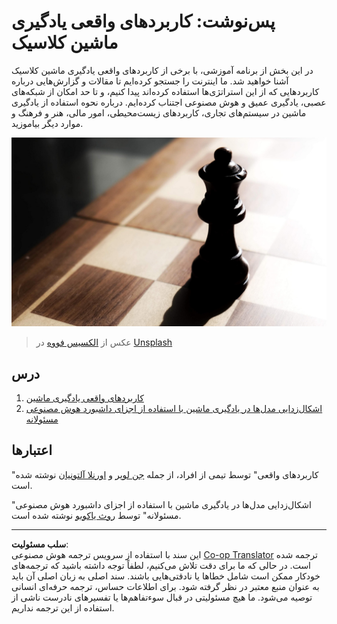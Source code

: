 <!--
CO_OP_TRANSLATOR_METADATA:
{
  "original_hash": "5e069a0ac02a9606a69946c2b3c574a9",
  "translation_date": "2025-09-03T23:14:55+00:00",
  "source_file": "9-Real-World/README.md",
  "language_code": "fa"
}
-->
# پس‌نوشت: کاربردهای واقعی یادگیری ماشین کلاسیک

در این بخش از برنامه آموزشی، با برخی از کاربردهای واقعی یادگیری ماشین کلاسیک آشنا خواهید شد. ما اینترنت را جستجو کرده‌ایم تا مقالات و گزارش‌هایی درباره کاربردهایی که از این استراتژی‌ها استفاده کرده‌اند پیدا کنیم، و تا حد امکان از شبکه‌های عصبی، یادگیری عمیق و هوش مصنوعی اجتناب کرده‌ایم. درباره نحوه استفاده از یادگیری ماشین در سیستم‌های تجاری، کاربردهای زیست‌محیطی، امور مالی، هنر و فرهنگ و موارد دیگر بیاموزید.

![chess](../../../translated_images/chess.e704a268781bdad85d1876b6c2295742fa0d856e7dcf3659147052df9d3db205.fa.jpg)

> عکس از <a href="https://unsplash.com/@childeye?utm_source=unsplash&utm_medium=referral&utm_content=creditCopyText">الکسیس فووه</a> در <a href="https://unsplash.com/s/photos/artificial-intelligence?utm_source=unsplash&utm_medium=referral&utm_content=creditCopyText">Unsplash</a>
  
## درس

1. [کاربردهای واقعی یادگیری ماشین](1-Applications/README.md)
2. [اشکال‌زدایی مدل‌ها در یادگیری ماشین با استفاده از اجزای داشبورد هوش مصنوعی مسئولانه](2-Debugging-ML-Models/README.md)

## اعتبارها

"کاربردهای واقعی" توسط تیمی از افراد، از جمله [جن لوپر](https://twitter.com/jenlooper) و [اورنلا آلتونیان](https://twitter.com/ornelladotcom) نوشته شده است.

"اشکال‌زدایی مدل‌ها در یادگیری ماشین با استفاده از اجزای داشبورد هوش مصنوعی مسئولانه" توسط [روث یاکوبو](https://twitter.com/ruthieyakubu) نوشته شده است.

---

**سلب مسئولیت**:  
این سند با استفاده از سرویس ترجمه هوش مصنوعی [Co-op Translator](https://github.com/Azure/co-op-translator) ترجمه شده است. در حالی که ما برای دقت تلاش می‌کنیم، لطفاً توجه داشته باشید که ترجمه‌های خودکار ممکن است شامل خطاها یا نادقتی‌هایی باشند. سند اصلی به زبان اصلی آن باید به عنوان منبع معتبر در نظر گرفته شود. برای اطلاعات حساس، ترجمه حرفه‌ای انسانی توصیه می‌شود. ما هیچ مسئولیتی در قبال سوءتفاهم‌ها یا تفسیرهای نادرست ناشی از استفاده از این ترجمه نداریم.